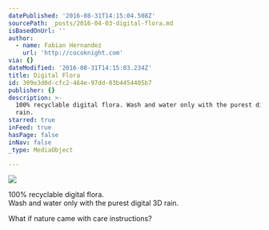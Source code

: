 ```yaml
---
datePublished: '2016-08-31T14:15:04.508Z'
sourcePath: _posts/2016-04-03-digital-flora.md
isBasedOnUrl: ''
author:
  - name: Fabian Hernandez
    url: 'http://cocoknight.com'
via: {}
dateModified: '2016-08-31T14:15:03.234Z'
title: Digital Flora
id: 309e3d0d-cfc2-464e-97dd-03b4454405b7
publisher: {}
description: >-
  100% recyclable digital flora. Wash and water only with the purest digital 3D
  rain.
starred: true
inFeed: true
hasPage: false
inNav: false
_type: MediaObject

---
```

![](https://the-grid-user-content.s3-us-west-2.amazonaws.com/e998a191-515a-4132-bdb9-dba09167410c.png)

100% recyclable digital flora.  
Wash and water only with the purest digital 3D rain.

What if nature came with care instructions?